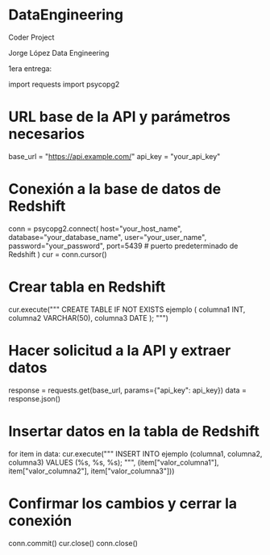 # DataEngineering
Coder Project

Jorge López
Data Engineering

1era entrega:

import requests
import psycopg2

# URL base de la API y parámetros necesarios
base_url = "https://api.example.com/"
api_key = "your_api_key"

# Conexión a la base de datos de Redshift
conn = psycopg2.connect(
    host="your_host_name",
    database="your_database_name",
    user="your_user_name",
    password="your_password",
    port=5439 # puerto predeterminado de Redshift
)
cur = conn.cursor()

# Crear tabla en Redshift
cur.execute("""
CREATE TABLE IF NOT EXISTS ejemplo (
    columna1 INT,
    columna2 VARCHAR(50),
    columna3 DATE
);
""")

# Hacer solicitud a la API y extraer datos
response = requests.get(base_url, params={"api_key": api_key})
data = response.json()

# Insertar datos en la tabla de Redshift
for item in data:
    cur.execute("""
    INSERT INTO ejemplo (columna1, columna2, columna3)
    VALUES (%s, %s, %s);
    """, (item["valor_columna1"], item["valor_columna2"], item["valor_columna3"]))

# Confirmar los cambios y cerrar la conexión
conn.commit()
cur.close()
conn.close()

